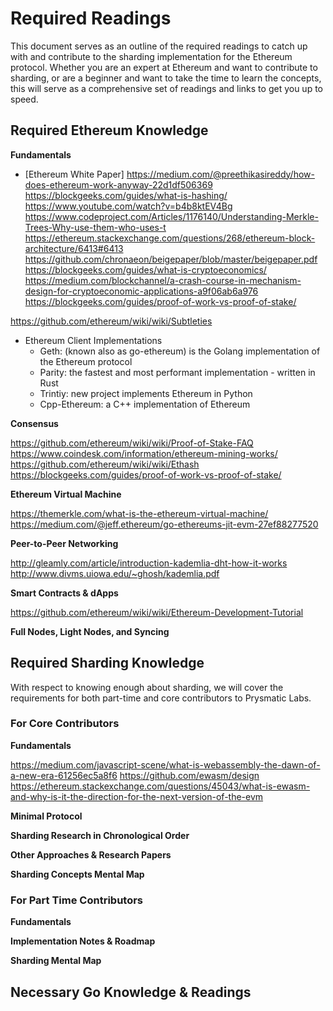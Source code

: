# Required Readings

This document serves as an outline of the required readings to catch up with and contribute to the sharding implementation for the Ethereum protocol. Whether you are an expert at Ethereum and want to contribute to sharding, or are a beginner and want to take the time to learn the concepts, this will serve as a comprehensive set of readings and links to get you up to speed.

## Required Ethereum Knowledge

**Fundamentals**

- [Ethereum White Paper]
<https://medium.com/@preethikasireddy/how-does-ethereum-work-anyway-22d1df506369>
<https://blockgeeks.com/guides/what-is-hashing/>
<https://www.youtube.com/watch?v=b4b8ktEV4Bg>
<https://www.codeproject.com/Articles/1176140/Understanding-Merkle-Trees-Why-use-them-who-uses-t>
<https://ethereum.stackexchange.com/questions/268/ethereum-block-architecture/6413#6413>
<https://github.com/chronaeon/beigepaper/blob/master/beigepaper.pdf>
<https://blockgeeks.com/guides/what-is-cryptoeconomics/>
<https://medium.com/blockchannel/a-crash-course-in-mechanism-design-for-cryptoeconomic-applications-a9f06ab6a976>
<https://blockgeeks.com/guides/proof-of-work-vs-proof-of-stake/>

<https://github.com/ethereum/wiki/wiki/Subtleties>

- Ethereum Client Implementations
  - Geth: (known also as go-ethereum) is the Golang implementation of the Ethereum protocol
  - Parity: the fastest and most performant implementation - written in Rust
  - Trintiy: new project implements Ethereum in Python
  - Cpp-Ethereum: a C++ implementation of Ethereum

**Consensus**

<https://github.com/ethereum/wiki/wiki/Proof-of-Stake-FAQ>
<https://www.coindesk.com/information/ethereum-mining-works/>
<https://github.com/ethereum/wiki/wiki/Ethash>
<https://blockgeeks.com/guides/proof-of-work-vs-proof-of-stake/>

**Ethereum Virtual Machine**

<https://themerkle.com/what-is-the-ethereum-virtual-machine/>
<https://medium.com/@jeff.ethereum/go-ethereums-jit-evm-27ef88277520>

**Peer-to-Peer Networking**

<http://gleamly.com/article/introduction-kademlia-dht-how-it-works>
<http://www.divms.uiowa.edu/~ghosh/kademlia.pdf>

**Smart Contracts & dApps**

<https://github.com/ethereum/wiki/wiki/Ethereum-Development-Tutorial>

**Full Nodes, Light Nodes, and Syncing**

## Required Sharding Knowledge

With respect to knowing enough about sharding, we will cover the requirements for both part-time and core contributors to Prysmatic Labs.

### For Core Contributors

**Fundamentals**

<https://medium.com/javascript-scene/what-is-webassembly-the-dawn-of-a-new-era-61256ec5a8f6>
<https://github.com/ewasm/design>
<https://ethereum.stackexchange.com/questions/45043/what-is-ewasm-and-why-is-it-the-direction-for-the-next-version-of-the-evm>

**Minimal Protocol**

**Sharding Research in Chronological Order**

**Other Approaches & Research Papers**

**Sharding Concepts Mental Map**

### For Part Time Contributors

**Fundamentals**

**Implementation Notes & Roadmap**

**Sharding Mental Map**

## Necessary Go Knowledge & Readings

